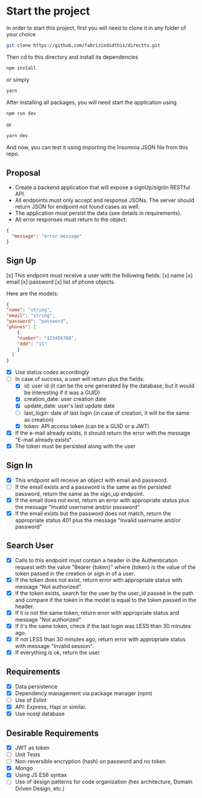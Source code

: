 # Start the project

In order to start this project, first you will need to clone it in any folder of your choice

```bash
git clone https://github.com/fabriziodidthis/directtv.git
```

Then cd to this directory and install its dependencies

```bash
npm install
```

or simply

```bash
yarn
```

After installing all packages, you will need start the application using

```bash
npm run dev
```

or

```bash
yarn dev
```

And now, you can test it using importing the Insomnia JSON file from this repo.

## Proposal

- Create a backend application that will expose a signUp/signIn RESTful API.
- All endpoints must only accept and response JSONs. The server should return JSON
for endpoint not found cases as well.
- The application must persist the data (see details in requirements).
- All error responses must return to the object:

```json
{
  "message": "error message"
}
```

## Sign Up

[x] This endpoint must receive a user with the following fields:
    [x] name
    [x] email
    [x] password
    [x] list of phone objects.

Here are the models:

```json
{
"name": "string",
"email": "string",
"password": "password",
"phones": [
    {
    "number": "123456789",
    "ddd": "11"
    }
  ]
}
```

- [x] Use status codes accordingly
- [ ] In case of success, a user will return plus the fields:
  - [x] id: user id (it can be the one generated by the database, but it would be interesting if it was a GUID)
  - [x] creation_date: user creation date
  - [x] update_date: user's last update date
  - [ ] last_login: date of last login (in case of creation, it will be the same as creation)
  - [x] token: API access token (can be a GUID or a JWT)

- [x] If the e-mail already exists, it should return the error with the message "E-mail already exists".
- [x] The token must be persisted along with the user

## Sign In

- [x] This endpoint will receive an object with email and password.
- [ ] If the email exists and a password is the same as the persisted password, return the same as the sign_up endpoint.
- [x] If the email does not exist, return an error with appropriate status plus the message "Invalid username and/or password"
- [x] If the email exists but the password does not match, return the appropriate status 401 plus the message "Invalid username and/or password"

## Search User

- [x] Calls to this endpoint must contain a header in the Authentication request with the value "Bearer {token}" where {token} is the value of the token passed in the creation or sign in of a user.
- [x] If the token does not exist, return error with appropriate status with message "Not authorized".
- [x] If the token exists, search for the user by the user_id passed in the path and compare if the token in the model is equal to the token passed in the header.
- [x] If it is not the same token, return error with appropriate status and message "Not authorized"
- [x] If it's the same token, check if the last login was LESS than 30 minutes ago.
- [x] If not LESS than 30 minutes ago, return error with appropriate status with message "Invalid session".
- [x] If everything is ok, return the user.

## Requirements

- [x] Data persistence
- [x] Dependency management via package manager (npm)
- [ ] Use of Eslint
- [x] API: Express, Hapi or similar.
- [x] Use nosql database

## Desirable Requirements

- [x] JWT as token
- [ ] Unit Tests
- [ ] Non-reversible encryption (hash) on password and no token
- [x] Mongo
- [x] Using JS ES6 syntax
- [ ] Use of design patterns for code organization (hex architecture, Domain Driven Design, etc.)
